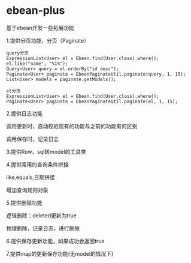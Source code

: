 # ebean-plus
基于ebean开发一些拓展功能

1.提供分页功能，分页（Paginate）

    query分页
    ExpressionList<User> el = Ebean.find(User.class).where();
    el.like("name", "%1%");
    Query<User> query = el.orderBy("id desc");
    Paginate<User> paginate = EbeanPaginateUtil.paginate(query, 1, 15);
    List<User> models = paginate.getModels();

    el分页
    ExpressionList<User> el = Ebean.find(User.class).where();
    Paginate<User> paginate = EbeanPaginateUtil.paginate(el, 1, 15);

2.提供日志功能

  调用更新时，自动校验现有的功能与之前的功能有何区别
  
  调用保存时，记录日志
  
  
3.提供Row、sql转model的工具类


4.提供常用的查询条件拼接

  like,equals,日期拼接
  
  增加查询规则对象
  
  
5.提供删除功能

逻辑删除：deleted更新为true

物理删除，记录日志，进行删除

  
6.提供保存更新功能，如果成功会返回true


7.提供map的更新保存功能(无model的情况下)
